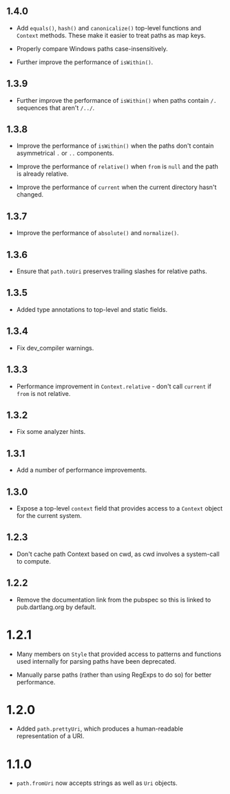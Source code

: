 ## 1.4.0

* Add `equals()`, `hash()` and `canonicalize()` top-level functions and
  `Context` methods. These make it easier to treat paths as map keys.

* Properly compare Windows paths case-insensitively.

* Further improve the performance of `isWithin()`.

## 1.3.9

* Further improve the performance of `isWithin()` when paths contain `/.`
  sequences that aren't `/../`.

## 1.3.8

* Improve the performance of `isWithin()` when the paths don't contain
  asymmetrical `.` or `..` components.

* Improve the performance of `relative()` when `from` is `null` and the path is
  already relative.

* Improve the performance of `current` when the current directory hasn't
  changed.

## 1.3.7

* Improve the performance of `absolute()` and `normalize()`.

## 1.3.6

* Ensure that `path.toUri` preserves trailing slashes for relative paths.

## 1.3.5

* Added type annotations to top-level and static fields.

## 1.3.4

* Fix dev_compiler warnings.

## 1.3.3

* Performance improvement in `Context.relative` - don't call `current` if `from`
  is not relative.

## 1.3.2

* Fix some analyzer hints.

## 1.3.1

* Add a number of performance improvements.

## 1.3.0

* Expose a top-level `context` field that provides access to a `Context` object
  for the current system.

## 1.2.3

* Don't cache path Context based on cwd, as cwd involves a system-call to
  compute.

## 1.2.2

* Remove the documentation link from the pubspec so this is linked to
  pub.dartlang.org by default.

# 1.2.1

* Many members on `Style` that provided access to patterns and functions used
  internally for parsing paths have been deprecated.

* Manually parse paths (rather than using RegExps to do so) for better
  performance.

# 1.2.0

* Added `path.prettyUri`, which produces a human-readable representation of a
  URI.

# 1.1.0

* `path.fromUri` now accepts strings as well as `Uri` objects.
